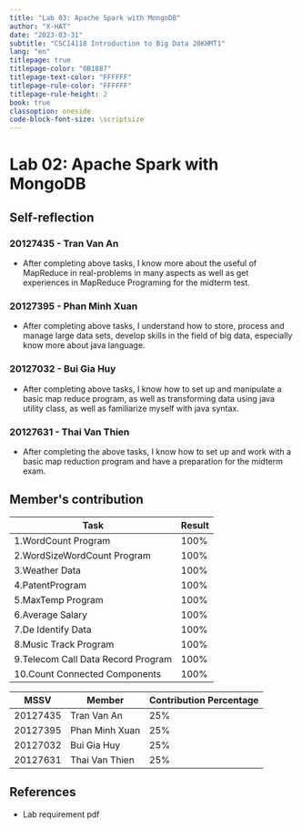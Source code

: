 ```yaml
---
title: "Lab 03: Apache Spark with MongoDB"
author: "X-HAT"
date: "2023-03-31"
subtitle: "CSC14118 Introduction to Big Data 20KHMT1"
lang: "en"
titlepage: true
titlepage-color: "0B1887"
titlepage-text-color: "FFFFFF"
titlepage-rule-color: "FFFFFF"
titlepage-rule-height: 2
book: true
classoption: oneside
code-block-font-size: \scriptsize
---
```

# Lab 02: Apache Spark with MongoDB



## Self-reflection

### 20127435 - Tran Van An

+ After completing above tasks, I know more about the useful of MapReduce in real-problems in many aspects as well as get experiences in MapReduce Programing for the midterm test.

### 20127395 - Phan Minh Xuan

+ After completing above tasks, I understand how to store, process and manage large data sets, develop skills in the field of big data, especially know more about java language.

### 20127032 - Bui Gia Huy

+ After completing above tasks, I know how to set up and manipulate a basic map reduce program, as well as transforming data using java utility class, as well as familiarize myself with java syntax.

### 20127631 - Thai Van Thien

+ After completing the above tasks, I know how to set up and work with a basic map reduction program and have a preparation for the midterm exam.

## Member's contribution

Task | Result
----------------------------------------|----------
1.WordCount Program                     | 100%
2.WordSizeWordCount Program             | 100%
3.Weather Data                          | 100%
4.PatentProgram                         | 100%
5.MaxTemp Program                       | 100%
6.Average Salary                        | 100%
7.De Identify Data                      | 100%
8.Music Track Program                   | 100%
9.Telecom Call Data Record Program      | 100%
10.Count Connected Components           | 100%



MSSV | Member | Contribution Percentage
-----|------------------|---------------
20127435 | Tran Van An       | 25%
20127395 | Phan Minh Xuan    | 25%
20127032 | Bui Gia Huy       | 25%
20127631 | Thai Van Thien    | 25%


## References

+ Lab requirement pdf





